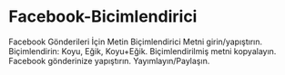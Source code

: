 # Facebook-Bicimlendirici
Facebook Gönderileri İçin Metin Biçimlendirici
Metni girin/yapıştırın.
Biçimlendirin: Koyu, Eğik, Koyu+Eğik.
Biçimlendirilmiş metni kopyalayın.
Facebook gönderinize yapıştırın.
Yayımlayın/Paylaşın.


































